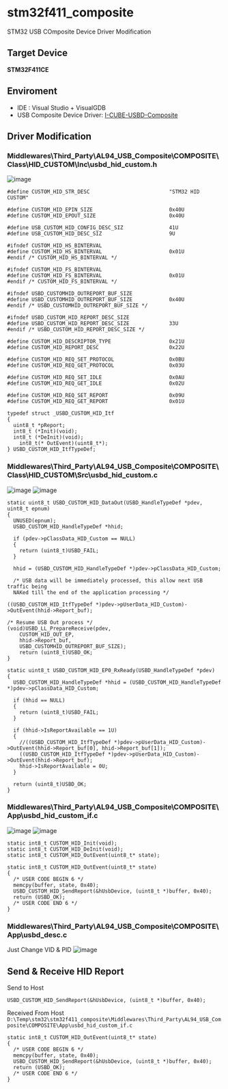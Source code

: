 # stm32f411_composite

STM32 USB COmposite Device Driver Modification

## Target Device

**STM32F411CE**

## Enviroment

- IDE : Visual Studio + VisualGDB
- USB Composite Device Driver:  [I-CUBE-USBD-Composite](https://github.com/alambe94/I-CUBE-USBD-Composite#i-cube-usbd-composite)

## Driver Modification

### Middlewares\Third_Party\AL94_USB_Composite\COMPOSITE\Class\HID_CUSTOM\Inc\usbd_hid_custom.h

![image](https://hackmd.io/_uploads/S1ONYDgE6.png)

```clike=
#define CUSTOM_HID_STR_DESC                          "STM32 HID CUSTOM"

#define CUSTOM_HID_EPIN_SIZE                         0x40U
#define CUSTOM_HID_EPOUT_SIZE                        0x40U

#define USB_CUSTOM_HID_CONFIG_DESC_SIZ               41U
#define USB_CUSTOM_HID_DESC_SIZ                      9U

#ifndef CUSTOM_HID_HS_BINTERVAL
#define CUSTOM_HID_HS_BINTERVAL                      0x01U
#endif /* CUSTOM_HID_HS_BINTERVAL */

#ifndef CUSTOM_HID_FS_BINTERVAL
#define CUSTOM_HID_FS_BINTERVAL                      0x01U
#endif /* CUSTOM_HID_FS_BINTERVAL */

#ifndef USBD_CUSTOMHID_OUTREPORT_BUF_SIZE
#define USBD_CUSTOMHID_OUTREPORT_BUF_SIZE            0x40U
#endif /* USBD_CUSTOMHID_OUTREPORT_BUF_SIZE */

#ifndef USBD_CUSTOM_HID_REPORT_DESC_SIZE
#define USBD_CUSTOM_HID_REPORT_DESC_SIZE             33U
#endif /* USBD_CUSTOM_HID_REPORT_DESC_SIZE */

#define CUSTOM_HID_DESCRIPTOR_TYPE                   0x21U
#define CUSTOM_HID_REPORT_DESC                       0x22U

#define CUSTOM_HID_REQ_SET_PROTOCOL                  0x0BU
#define CUSTOM_HID_REQ_GET_PROTOCOL                  0x03U

#define CUSTOM_HID_REQ_SET_IDLE                      0x0AU
#define CUSTOM_HID_REQ_GET_IDLE                      0x02U

#define CUSTOM_HID_REQ_SET_REPORT                    0x09U
#define CUSTOM_HID_REQ_GET_REPORT                    0x01U
```

```clike=
typedef struct _USBD_CUSTOM_HID_Itf
{
  uint8_t *pReport;
  int8_t (*Init)(void);
  int8_t (*DeInit)(void);
	int8_t(* OutEvent)(uint8_t*);
} USBD_CUSTOM_HID_ItfTypeDef;
```

### Middlewares\Third_Party\AL94_USB_Composite\COMPOSITE\Class\HID_CUSTOM\Src\usbd_hid_custom.c

![image](https://hackmd.io/_uploads/H1uk5PxET.png)
![image](https://hackmd.io/_uploads/SkSPqPeNT.png)

```cpp=
static uint8_t USBD_CUSTOM_HID_DataOut(USBD_HandleTypeDef *pdev, uint8_t epnum)
{
  UNUSED(epnum);
  USBD_CUSTOM_HID_HandleTypeDef *hhid;

  if (pdev->pClassData_HID_Custom == NULL)
  {
    return (uint8_t)USBD_FAIL;
  }

  hhid = (USBD_CUSTOM_HID_HandleTypeDef *)pdev->pClassData_HID_Custom;

  /* USB data will be immediately processed, this allow next USB traffic being
  NAKed till the end of the application processing */

((USBD_CUSTOM_HID_ItfTypeDef *)pdev->pUserData_HID_Custom)->OutEvent(hhid->Report_buf);

/* Resume USB Out process */
(void)USBD_LL_PrepareReceive(pdev,
    CUSTOM_HID_OUT_EP,
    hhid->Report_buf,
    USBD_CUSTOMHID_OUTREPORT_BUF_SIZE);	
    return (uint8_t)USBD_OK;
}
```

```cpp=
static uint8_t USBD_CUSTOM_HID_EP0_RxReady(USBD_HandleTypeDef *pdev)
{
  USBD_CUSTOM_HID_HandleTypeDef *hhid = (USBD_CUSTOM_HID_HandleTypeDef *)pdev->pClassData_HID_Custom;

  if (hhid == NULL)
  {
    return (uint8_t)USBD_FAIL;
  }

  if (hhid->IsReportAvailable == 1U)
  {
    //((USBD_CUSTOM_HID_ItfTypeDef *)pdev->pUserData_HID_Custom)->OutEvent(hhid->Report_buf[0], hhid->Report_buf[1]);
    ((USBD_CUSTOM_HID_ItfTypeDef *)pdev->pUserData_HID_Custom)->OutEvent(hhid->Report_buf);
    hhid->IsReportAvailable = 0U;
  }

  return (uint8_t)USBD_OK;
}
```

### Middlewares\Third_Party\AL94_USB_Composite\COMPOSITE\App\usbd_hid_custom_if.c

![image](https://hackmd.io/_uploads/SJQRswg4a.png)
![image](https://hackmd.io/_uploads/H1FGnweVT.png)

```clike=
static int8_t CUSTOM_HID_Init(void);
static int8_t CUSTOM_HID_DeInit(void);
static int8_t CUSTOM_HID_OutEvent(uint8_t* state);
```

```clike=
static int8_t CUSTOM_HID_OutEvent(uint8_t* state)
{
  /* USER CODE BEGIN 6 */
  memcpy(buffer, state, 0x40);
  USBD_CUSTOM_HID_SendReport(&hUsbDevice, (uint8_t *)buffer, 0x40);
  return (USBD_OK);
  /* USER CODE END 6 */
}
```

### Middlewares\Third_Party\AL94_USB_Composite\COMPOSITE\App\usbd_desc.c
Just Change VID & PID
![image](https://hackmd.io/_uploads/BJBlavlN6.png)

## Send & Receive HID Report

Send to Host

```clike=
USBD_CUSTOM_HID_SendReport(&hUsbDevice, (uint8_t *)buffer, 0x40);
```

Received From Host
`D:\Temp\stm32\stm32f411_composite\Middlewares\Third_Party\AL94_USB_Composite\COMPOSITE\App\usbd_hid_custom_if.c`

```clike=
static int8_t CUSTOM_HID_OutEvent(uint8_t* state)
{
  /* USER CODE BEGIN 6 */
  memcpy(buffer, state, 0x40);
  USBD_CUSTOM_HID_SendReport(&hUsbDevice, (uint8_t *)buffer, 0x40);
  return (USBD_OK);
  /* USER CODE END 6 */
}
```
